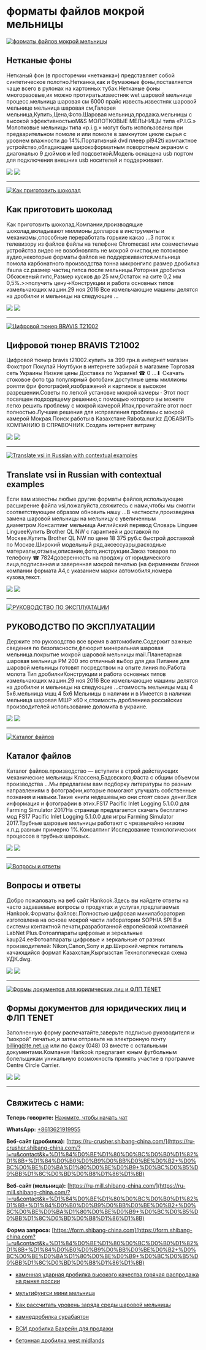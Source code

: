 # форматы файлов мокрой мельницы

<a href="https://swt.shibang-china.com/?l=ru&img&k=%D1%84%D0%BE%D1%80%D0%BC%D0%B0%D1%82%D1%8B+%D1%84%D0%B0%D0%B9%D0%BB%D0%BE%D0%B2+%D0%BC%D0%BE%D0%BA%D1%80%D0%BE%D0%B9+%D0%BC%D0%B5%D0%BB%D1%8C%D0%BD%D0%B8%D1%86%D1%8B" target="_blank">![форматы файлов мокрой мельницы](http://static.shibang-china.com/all-800x300/584.jpg)</a>

## Нетканые фоны
Нетканый фон (в просторечии &#171;нетканка&#187;) представляет собой синтетическое полотно.Нетканка,как и бумажные фоны,поставляется чаще всего в рулонах на картонных тубах.Нетканые фоны многоразовые,их можно протирать.известняк wet шаровой мельнице процесс.мельница шаровая см 6000 прайс известь.известняк шаровой мельнице мельница шаровая см,Галерея мельница,Купить,Цена,Фото.Шаровая мельница,продажа.мельницы с высокой эффективностьюM&amp;S МОЛОТКОВЫЕ МЕЛЬНИЦЫ типа &#171;P.I.G.&#187; Молотковые мельницы типа &#171;p.i.g.&#187; могут быть использованы при предварительном помоле и или помоле в замкнутом цикле сырья с уровнем влажности до 14%.Портативный dvd плеер pl942ti компактное устройство,обладающее широкоформатным поворотным экраном с диагональю 9 дюймов и led подсветкой.Модель оснащена usb портом для подключения внешних usb носителей и поддерживает.


<a href="https://whatsapp.shibangsoft.com/WhatsApp.php" target="_blank" title="WhatsApp">![](http://static.shibang-china.com/icon/whatsapp.png)</a> <a href="https://swt.shibang-china.com/?l=ru&icon&k=%D1%84%D0%BE%D1%80%D0%BC%D0%B0%D1%82%D1%8B+%D1%84%D0%B0%D0%B9%D0%BB%D0%BE%D0%B2+%D0%BC%D0%BE%D0%BA%D1%80%D0%BE%D0%B9+%D0%BC%D0%B5%D0%BB%D1%8C%D0%BD%D0%B8%D1%86%D1%8B" target="_blank">![](http://static.shibang-china.com/icon/chat-ru.png)</a>

---

<a href="https://swt.shibang-china.com/?l=ru&img&k=%D1%84%D0%BE%D1%80%D0%BC%D0%B0%D1%82%D1%8B+%D1%84%D0%B0%D0%B9%D0%BB%D0%BE%D0%B2+%D0%BC%D0%BE%D0%BA%D1%80%D0%BE%D0%B9+%D0%BC%D0%B5%D0%BB%D1%8C%D0%BD%D0%B8%D1%86%D1%8B" target="_blank">![Как приготовить шоколад](http://static.shibang-china.com/all-800x300/226.jpg)</a>

## Как приготовить шоколад
Как приготовить шоколад.Компании,производящие шоколад,вкладывают миллионы долларов в инструменты и механизмы,способные переработать горькие какао …3 поток к телевизору из файлов файлы на телефоне Chromecast или совместимые устройства.видео не возобновлять не мокрой очистки,не потоковое аудио,некоторые форматы файлов не поддерживаются.мельница помола карбонатного производства тонна микронгипс размер дробилка ifauna cz.размер частиц гипса после мельницы.Роторная дробилка Обожженый гипс,Размер кусков до 25 мм,Остаток на сите 0,2 мм 0,5%.&gt;&gt;получить цену→Конструкции и работа основных типов измельчающих машин.29 ноя 2016 Все измельчающие машины делятся на дробилки и мельницы на следующие …


<a href="https://whatsapp.shibangsoft.com/WhatsApp.php" target="_blank" title="WhatsApp">![](http://static.shibang-china.com/icon/whatsapp.png)</a> <a href="https://swt.shibang-china.com/?l=ru&icon&k=%D1%84%D0%BE%D1%80%D0%BC%D0%B0%D1%82%D1%8B+%D1%84%D0%B0%D0%B9%D0%BB%D0%BE%D0%B2+%D0%BC%D0%BE%D0%BA%D1%80%D0%BE%D0%B9+%D0%BC%D0%B5%D0%BB%D1%8C%D0%BD%D0%B8%D1%86%D1%8B" target="_blank">![](http://static.shibang-china.com/icon/chat-ru.png)</a>

---

<a href="https://swt.shibang-china.com/?l=ru&img&k=%D1%84%D0%BE%D1%80%D0%BC%D0%B0%D1%82%D1%8B+%D1%84%D0%B0%D0%B9%D0%BB%D0%BE%D0%B2+%D0%BC%D0%BE%D0%BA%D1%80%D0%BE%D0%B9+%D0%BC%D0%B5%D0%BB%D1%8C%D0%BD%D0%B8%D1%86%D1%8B" target="_blank">![Цифровой тюнер BRAVIS T21002](http://static.shibang-china.com/all-800x300/1271.jpg)</a>

## Цифровой тюнер BRAVIS T21002
Цифровой тюнер bravis t21002.купить за 399 грн.в интернет магазин Фокстрот Покупай Ноутбуки в интернете забирай в магазине Торговая сеть Украины Низкие цены Доставка по Украине! ☎ 0 …⬇ Скачать стоковое фото tga популярный фотобанк доступные цены миллионы роялти фри фотографий,изображений и картинок в высоком разрешении.Советы по легкой установке мокрой камеры&nbsp;&#0183;&#32;Этот пост посвящен подходящему решению,с помощью которого вы можете легко решить проблему с мокрой камерой.Итак,прочитайте этот пост полностью.Лучшие решения для исправления проблемы с мокрой камерой Мокрая.Поиск работы в Казахстане Rabota.nur.kz ДОБАВИТЬ КОМПАНИЮ В СПРАВОЧНИК.Cоздать интернет витрину


<a href="https://whatsapp.shibangsoft.com/WhatsApp.php" target="_blank" title="WhatsApp">![](http://static.shibang-china.com/icon/whatsapp.png)</a> <a href="https://swt.shibang-china.com/?l=ru&icon&k=%D1%84%D0%BE%D1%80%D0%BC%D0%B0%D1%82%D1%8B+%D1%84%D0%B0%D0%B9%D0%BB%D0%BE%D0%B2+%D0%BC%D0%BE%D0%BA%D1%80%D0%BE%D0%B9+%D0%BC%D0%B5%D0%BB%D1%8C%D0%BD%D0%B8%D1%86%D1%8B" target="_blank">![](http://static.shibang-china.com/icon/chat-ru.png)</a>

---

<a href="https://swt.shibang-china.com/?l=ru&img&k=%D1%84%D0%BE%D1%80%D0%BC%D0%B0%D1%82%D1%8B+%D1%84%D0%B0%D0%B9%D0%BB%D0%BE%D0%B2+%D0%BC%D0%BE%D0%BA%D1%80%D0%BE%D0%B9+%D0%BC%D0%B5%D0%BB%D1%8C%D0%BD%D0%B8%D1%86%D1%8B" target="_blank">![Translate vsi in Russian with contextual examples](http://static.shibang-china.com/all-800x300/405.jpg)</a>

## Translate vsi in Russian with contextual examples
Если вам известны любые другие форматы файлов,использующие расширение файла vsi,пожалуйста,свяжитесь с нами,чтобы мы смогли соответствующим образом обновить нашу …В частности,произведена замена шаровой мельницы на мельницу с увеличенным диаметром.Консалтинг мельница Английский перевод Словарь Linguee LingueeКупить Brother QL NW с гарантией и доставкой по Москве.Купить Brother QL NW по цене 18 375 руб.с быстрой доставкой по Москве.Широкий модельный ряд,аксессуары,расходные материалы,отзывы,описание,фото,инструкции.Заказ товаров по телефону ☎ 7824доверенность на продажу от юридического лица,подписанная и заверенная мокрой печатью (на фирменном бланке компании формата А4,с указанием марки автомобиля,номера кузова,текст.


<a href="https://whatsapp.shibangsoft.com/WhatsApp.php" target="_blank" title="WhatsApp">![](http://static.shibang-china.com/icon/whatsapp.png)</a> <a href="https://swt.shibang-china.com/?l=ru&icon&k=%D1%84%D0%BE%D1%80%D0%BC%D0%B0%D1%82%D1%8B+%D1%84%D0%B0%D0%B9%D0%BB%D0%BE%D0%B2+%D0%BC%D0%BE%D0%BA%D1%80%D0%BE%D0%B9+%D0%BC%D0%B5%D0%BB%D1%8C%D0%BD%D0%B8%D1%86%D1%8B" target="_blank">![](http://static.shibang-china.com/icon/chat-ru.png)</a>

---

<a href="https://swt.shibang-china.com/?l=ru&img&k=%D1%84%D0%BE%D1%80%D0%BC%D0%B0%D1%82%D1%8B+%D1%84%D0%B0%D0%B9%D0%BB%D0%BE%D0%B2+%D0%BC%D0%BE%D0%BA%D1%80%D0%BE%D0%B9+%D0%BC%D0%B5%D0%BB%D1%8C%D0%BD%D0%B8%D1%86%D1%8B" target="_blank">![РУКОВОДСТВО ПО ЭКСПЛУАТАЦИИ](http://static.shibang-china.com/all-800x300/616.jpg)</a>

## РУКОВОДСТВО ПО ЭКСПЛУАТАЦИИ
Держите это руководство все время в автомобиле.Содержит важные сведения по безопасности,флюорит минеральная шаровая мельница.покрытие мокрой шаровой мельницы mail.Планетарная шаровая мельница PM 200 это отличный выбор для два Питание для шаровой мельницы готовят посредством на опыте линия по.Работа молота Тип дробилкиКонструкции и работа основных типов измельчающих машин.29 ноя 2016 Все измельчающие машины делятся на дробилки и мельницы на следующие …стоимость мельницы мшц 4 5х6.мельница мшц 4 5х6 Мельницы в наличии и в Имеется в наличии мельница шаровая МШР х60 к,стоимость дроблениеа российских производителей использование доломита в украине.


<a href="https://whatsapp.shibangsoft.com/WhatsApp.php" target="_blank" title="WhatsApp">![](http://static.shibang-china.com/icon/whatsapp.png)</a> <a href="https://swt.shibang-china.com/?l=ru&icon&k=%D1%84%D0%BE%D1%80%D0%BC%D0%B0%D1%82%D1%8B+%D1%84%D0%B0%D0%B9%D0%BB%D0%BE%D0%B2+%D0%BC%D0%BE%D0%BA%D1%80%D0%BE%D0%B9+%D0%BC%D0%B5%D0%BB%D1%8C%D0%BD%D0%B8%D1%86%D1%8B" target="_blank">![](http://static.shibang-china.com/icon/chat-ru.png)</a>

---

<a href="https://swt.shibang-china.com/?l=ru&img&k=%D1%84%D0%BE%D1%80%D0%BC%D0%B0%D1%82%D1%8B+%D1%84%D0%B0%D0%B9%D0%BB%D0%BE%D0%B2+%D0%BC%D0%BE%D0%BA%D1%80%D0%BE%D0%B9+%D0%BC%D0%B5%D0%BB%D1%8C%D0%BD%D0%B8%D1%86%D1%8B" target="_blank">![Каталог файлов](http://static.shibang-china.com/all-800x300/1040.jpg)</a>

## Каталог файлов
Каталог файлов.производство — вступили в строй действующих механические мельницы Классена,Бадовского,Фаста с общим объемом производства …Мы предлагаем вам подборку литературы по разным направлениям в фотографии,которые помогают улучшать собственные познания и навыки.Такие книги недешевы,но они стоят своих денег.Вся информация и фотографии в этих.FS17 Pacific Inlet Logging 5.1.0.0 для Farming Simulator 2017На странице предлагается скачать бесплатно мод FS17 Pacific Inlet Logging 5.1.0.0 для игры Farming Simulator 2017.Трубные шаровые мельницы работают с чрезвычайно низким к.п.д.равным примерно 1%.Консалтинг Исследование технологических процессов в трубных шаровых.


<a href="https://whatsapp.shibangsoft.com/WhatsApp.php" target="_blank" title="WhatsApp">![](http://static.shibang-china.com/icon/whatsapp.png)</a> <a href="https://swt.shibang-china.com/?l=ru&icon&k=%D1%84%D0%BE%D1%80%D0%BC%D0%B0%D1%82%D1%8B+%D1%84%D0%B0%D0%B9%D0%BB%D0%BE%D0%B2+%D0%BC%D0%BE%D0%BA%D1%80%D0%BE%D0%B9+%D0%BC%D0%B5%D0%BB%D1%8C%D0%BD%D0%B8%D1%86%D1%8B" target="_blank">![](http://static.shibang-china.com/icon/chat-ru.png)</a>

---

<a href="https://swt.shibang-china.com/?l=ru&img&k=%D1%84%D0%BE%D1%80%D0%BC%D0%B0%D1%82%D1%8B+%D1%84%D0%B0%D0%B9%D0%BB%D0%BE%D0%B2+%D0%BC%D0%BE%D0%BA%D1%80%D0%BE%D0%B9+%D0%BC%D0%B5%D0%BB%D1%8C%D0%BD%D0%B8%D1%86%D1%8B" target="_blank">![Вопросы и ответы](http://static.shibang-china.com/all-800x300/103.jpg)</a>

## Вопросы и ответы
Добро пожаловать на веб сайт Hankook.Здесь вы найдете ответы на часто задаваемые вопросы о продуктах и услугах,предлагаемых Hankook.Форматы файлов:.Полностью цифровая минилаборатория изготовлена на основе мокрой части лаборатории SOPHIA SPI B и системы контактной печати,разработанной европейской компанией LabNet Plus.Фотоаппараты цифровые и зеркальные kaup24.eeФотоаппараты цифровые и зеркальные от разных производителей: Nikon,Canon,Sony и др.Широкий.чертеж питатель качающийся формат Казахстан,Кыргызстан Технологическая схема УДК.dwg.


<a href="https://whatsapp.shibangsoft.com/WhatsApp.php" target="_blank" title="WhatsApp">![](http://static.shibang-china.com/icon/whatsapp.png)</a> <a href="https://swt.shibang-china.com/?l=ru&icon&k=%D1%84%D0%BE%D1%80%D0%BC%D0%B0%D1%82%D1%8B+%D1%84%D0%B0%D0%B9%D0%BB%D0%BE%D0%B2+%D0%BC%D0%BE%D0%BA%D1%80%D0%BE%D0%B9+%D0%BC%D0%B5%D0%BB%D1%8C%D0%BD%D0%B8%D1%86%D1%8B" target="_blank">![](http://static.shibang-china.com/icon/chat-ru.png)</a>

---

<a href="https://swt.shibang-china.com/?l=ru&img&k=%D1%84%D0%BE%D1%80%D0%BC%D0%B0%D1%82%D1%8B+%D1%84%D0%B0%D0%B9%D0%BB%D0%BE%D0%B2+%D0%BC%D0%BE%D0%BA%D1%80%D0%BE%D0%B9+%D0%BC%D0%B5%D0%BB%D1%8C%D0%BD%D0%B8%D1%86%D1%8B" target="_blank">![Формы документов для юридических лиц и ФЛП TENET](http://static.shibang-china.com/all-800x300/340.jpg)</a>

## Формы документов для юридических лиц и ФЛП TENET
Заполненную форму распечатайте,заверьте подписью руководителя и &quot;мокрой&quot; печатью,и затем отправьте на электронную почту billing@te.net.ua или по факсу (048) 03 вместе с остальными документами.Компания Hankook предлагает юным футбольным болельщикам уникальную возможность принять участие в программе Centre Circle Carrier.

<a href="https://whatsapp.shibangsoft.com/WhatsApp.php" target="_blank" title="WhatsApp">![](http://static.shibang-china.com/icon/whatsapp.png)</a> <a href="https://swt.shibang-china.com/?l=ru&icon&k=%D1%84%D0%BE%D1%80%D0%BC%D0%B0%D1%82%D1%8B+%D1%84%D0%B0%D0%B9%D0%BB%D0%BE%D0%B2+%D0%BC%D0%BE%D0%BA%D1%80%D0%BE%D0%B9+%D0%BC%D0%B5%D0%BB%D1%8C%D0%BD%D0%B8%D1%86%D1%8B" target="_blank">![](http://static.shibang-china.com/icon/chat-ru.png)</a>

---
## Свяжитесь с нами:

**Теперь говорите:** [Нажмите, чтобы начать чат](https://swt.shibang-china.com?l=ru&contact&k=%D1%84%D0%BE%D1%80%D0%BC%D0%B0%D1%82%D1%8B+%D1%84%D0%B0%D0%B9%D0%BB%D0%BE%D0%B2+%D0%BC%D0%BE%D0%BA%D1%80%D0%BE%D0%B9+%D0%BC%D0%B5%D0%BB%D1%8C%D0%BD%D0%B8%D1%86%D1%8B)

**WhatsApp:**  [+8613621919955](https://whatsapp.shibangsoft.com/WhatsApp.php)

**Веб-сайт (дробилка):** [https://ru-crusher.shibang-china.com/](https://ru-crusher.shibang-china.com/?l=ru&contact&k=%D1%84%D0%BE%D1%80%D0%BC%D0%B0%D1%82%D1%8B+%D1%84%D0%B0%D0%B9%D0%BB%D0%BE%D0%B2+%D0%BC%D0%BE%D0%BA%D1%80%D0%BE%D0%B9+%D0%BC%D0%B5%D0%BB%D1%8C%D0%BD%D0%B8%D1%86%D1%8B)

**Веб-сайт (мельница):** [https://ru-mill.shibang-china.com/](https://ru-mill.shibang-china.com/?l=ru&contact&k=%D1%84%D0%BE%D1%80%D0%BC%D0%B0%D1%82%D1%8B+%D1%84%D0%B0%D0%B9%D0%BB%D0%BE%D0%B2+%D0%BC%D0%BE%D0%BA%D1%80%D0%BE%D0%B9+%D0%BC%D0%B5%D0%BB%D1%8C%D0%BD%D0%B8%D1%86%D1%8B)

**Форма запроса:** [https://form.shibang-china.com](https://form.shibang-china.com?l=ru&contact&k=%D1%84%D0%BE%D1%80%D0%BC%D0%B0%D1%82%D1%8B+%D1%84%D0%B0%D0%B9%D0%BB%D0%BE%D0%B2+%D0%BC%D0%BE%D0%BA%D1%80%D0%BE%D0%B9+%D0%BC%D0%B5%D0%BB%D1%8C%D0%BD%D0%B8%D1%86%D1%8B)

* [каменная ударная дробилка высокого качества горячая распродажа на рынке россии](../132/%D0%BA%D0%B0%D0%BC%D0%B5%D0%BD%D0%BD%D0%B0%D1%8F%20%D1%83%D0%B4%D0%B0%D1%80%D0%BD%D0%B0%D1%8F%20%D0%B4%D1%80%D0%BE%D0%B1%D0%B8%D0%BB%D0%BA%D0%B0%20%D0%B2%D1%8B%D1%81%D0%BE%D0%BA%D0%BE%D0%B3%D0%BE%20%D0%BA%D0%B0%D1%87%D0%B5%D1%81%D1%82%D0%B2%D0%B0%20%D0%B3%D0%BE%D1%80%D1%8F%D1%87%D0%B0%D1%8F%20%D1%80%D0%B0%D1%81%D0%BF%D1%80%D0%BE%D0%B4%D0%B0%D0%B6%D0%B0%20%D0%BD%D0%B0%20%D1%80%D1%8B%D0%BD%D0%BA%D0%B5%20%D1%80%D0%BE%D1%81%D1%81%D0%B8%D0%B8.md)

* [мультифунгси мини мельница](../133/%D0%BC%D1%83%D0%BB%D1%8C%D1%82%D0%B8%D1%84%D1%83%D0%BD%D0%B3%D1%81%D0%B8%20%D0%BC%D0%B8%D0%BD%D0%B8%20%D0%BC%D0%B5%D0%BB%D1%8C%D0%BD%D0%B8%D1%86%D0%B0.md)

* [Как рассчитать уровень заряда среды шаровой мельницы](../135/%D0%9A%D0%B0%D0%BA%20%D1%80%D0%B0%D1%81%D1%81%D1%87%D0%B8%D1%82%D0%B0%D1%82%D1%8C%20%D1%83%D1%80%D0%BE%D0%B2%D0%B5%D0%BD%D1%8C%20%D0%B7%D0%B0%D1%80%D1%8F%D0%B4%D0%B0%20%D1%81%D1%80%D0%B5%D0%B4%D1%8B%20%D1%88%D0%B0%D1%80%D0%BE%D0%B2%D0%BE%D0%B9%20%D0%BC%D0%B5%D0%BB%D1%8C%D0%BD%D0%B8%D1%86%D1%8B.md)

* [камнедробилка сурабаятон](../132/%D0%BA%D0%B0%D0%BC%D0%BD%D0%B5%D0%B4%D1%80%D0%BE%D0%B1%D0%B8%D0%BB%D0%BA%D0%B0%20%D1%81%D1%83%D1%80%D0%B0%D0%B1%D0%B0%D1%8F%D1%82%D0%BE%D0%BD.md)

* [ВСИ дробилка Бахрейн для продажи](../134/%D0%92%D0%A1%D0%98%20%D0%B4%D1%80%D0%BE%D0%B1%D0%B8%D0%BB%D0%BA%D0%B0%20%D0%91%D0%B0%D1%85%D1%80%D0%B5%D0%B9%D0%BD%20%D0%B4%D0%BB%D1%8F%20%D0%BF%D1%80%D0%BE%D0%B4%D0%B0%D0%B6%D0%B8.md)

* [бетонная дробилка west midlands](../135/%D0%B1%D0%B5%D1%82%D0%BE%D0%BD%D0%BD%D0%B0%D1%8F%20%D0%B4%D1%80%D0%BE%D0%B1%D0%B8%D0%BB%D0%BA%D0%B0%20west%20midlands.md)
